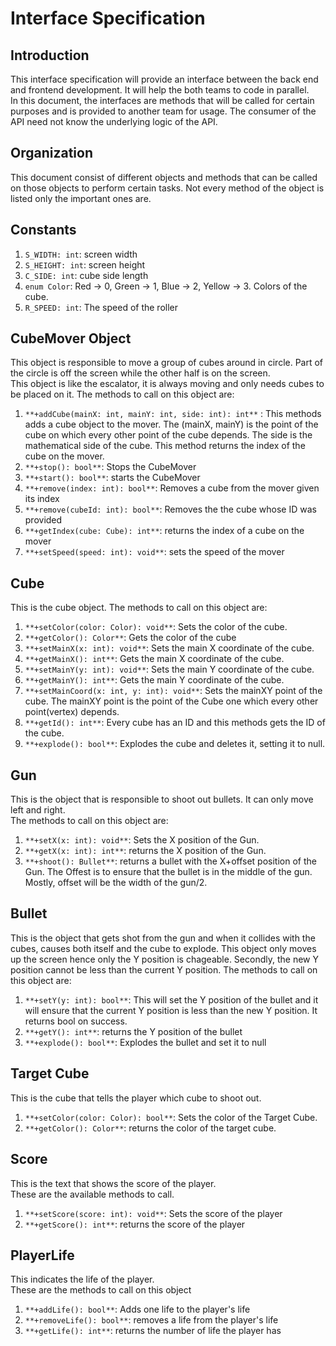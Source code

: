 # Interface Specification 
## Introduction
This interface specification will provide an interface between the back end and frontend development. It will help the both teams to code in parallel.  
In this document, the interfaces are methods that will be called for certain purposes and is provided to another team for usage. The consumer of the API need not know the underlying logic of the 
API.  

## Organization
This document consist of different objects and methods that can be called on those objects to perform certain tasks. Not every method of the object is listed only
the important ones are.

## Constants
1. `S_WIDTH: int`: screen width
2. `S_HEIGHT: int`: screen height
3. `C_SIDE: int`: cube side length
4. `enum Color`: Red -> 0, Green -> 1, Blue -> 2, Yellow -> 3. Colors of the cube.
5. `R_SPEED: int`: The speed of the roller   

## CubeMover Object
This object is responsible to move a group of cubes around in circle. Part of the circle is off the screen while the other half is on the screen.  
This object is like the escalator, it is always moving and only needs cubes to be placed on it. The methods to call on this object are:  
1. `**+addCube(mainX: int, mainY: int, side: int): int**` : This methods adds a cube object to the mover. The (mainX, mainY) is the point of the cube on which every other point of the cube depends. The side is the mathematical side of the cube. This method returns the index of the cube on the mover.
2. `**+stop(): bool**`: Stops the CubeMover
3. `**+start(): bool**`: starts the CubeMover
4. `**+remove(index: int): bool**`: Removes a cube from the mover given its index
5. `**+remove(cubeId: int): bool**`: Removes the the cube whose ID was provided
6. `**+getIndex(cube: Cube): int**`: returns the index of a cube on the mover 
7. `**+setSpeed(speed: int): void**`: sets the speed of the mover

## Cube
This is the cube object. The methods to call on this object are:
1. `**+setColor(color: Color): void**`: Sets the color of the cube.
2. `**+getColor(): Color**`: Gets the color of the cube
3. `**+setMainX(x: int): void**`: Sets the main X coordinate of the cube.
4. `**+getMainX(): int**`: Gets the main X coordinate of the cube.
5. `**+setMainY(y: int): void**`: Sets the main Y coordinate of the cube.
6. `**+getMainY(): int**`: Gets the main Y coordinate of the cube.
7. `**+setMainCoord(x: int, y: int): void**`: Sets the mainXY point of the cube. The mainXY point is the point of the Cube one which every other point(vertex) depends.
8. `**+getId(): int**`: Every cube has an ID and this methods gets the ID of the cube.
9. `**+explode(): bool**`: Explodes the cube and deletes it, setting it to null.

## Gun
This is the object that is responsible to shoot out bullets. It can only move left and right.  
The methods to call on this object are:
1. `**+setX(x: int): void**`: Sets the X position of the Gun.
2. `**+getX(x: int): int**`: returns the X position of the Gun.
3. `**+shoot(): Bullet**`: returns a bullet with the X+offset position of the Gun. The Offest is to ensure that the bullet is in the middle of the gun. Mostly, offset will be the width of the gun/2.

## Bullet
This is the object that gets shot from the gun and when it collides with the cubes, causes both itself and the cube to explode. This object only moves up the screen hence only the Y position is chageable. Secondly, the new Y position cannot be less than the current Y position.
The methods to call on this object are:
1. `**+setY(y: int): bool**`: This will set the Y position of the bullet and it will ensure that the current Y position is less than the new Y position. It returns bool on success.
2. `**+getY(): int**`: returns the Y position of the bullet
3. `**+explode(): bool**`: Explodes the bullet and set it to null

## Target Cube
This is the cube that tells the player which cube to shoot out.
1. `**+setColor(color: Color): bool**`: Sets the color of the Target Cube.
2. `**+getColor(): Color**`: returns the color of the target cube.

## Score
This is the text that shows the score of the player.  
These are the available methods to call.
1. `**+setScore(score: int): void**`: Sets the score of the player
2. `**+getScore(): int**`: returns the score of the player

## PlayerLife
This indicates the life of the player.  
These are the methods to call on this object
1. `**+addLife(): bool**`: Adds one life to the player's life
2. `**+removeLife(): bool**`: removes a life from the player's life
3. `**+getLife(): int**`: returns the number of life the player has

